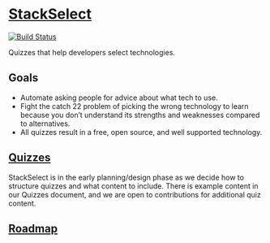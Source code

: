# [StackSelect](https://nickmccurdy.com/stackselect/)

[![Build Status](https://travis-ci.org/nickmccurdy/stackselect.svg?branch=master)](https://travis-ci.org/nickmccurdy/stackselect)

Quizzes that help developers select technologies.

## Goals

* Automate asking people for advice about what tech to use.
* Fight the catch 22 problem of picking the wrong technology to learn because you don’t understand its strengths and weaknesses compared to alternatives.
* All quizzes result in a free, open source, and well supported technology.

## [Quizzes](quizzes.md)

StackSelect is in the early planning/design phase as we decide how to structure quizzes and what content to include. There is example content in our Quizzes document, and we are open to contributions for additional quiz content.

## [Roadmap](https://github.com/nickmccurdy/stackselect/projects/4)
